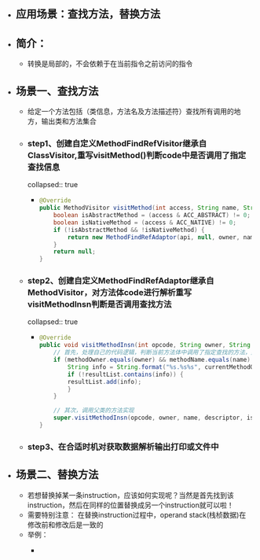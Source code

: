 - ## 应用场景：查找方法，替换方法
- ## 简介：
	- 转换是局部的，不会依赖于在当前指令之前访问的指令
- ## 场景一、查找方法
	- 给定一个方法包括（类信息，方法名及方法描述符）查找所有调用的地方，输出类和方法集合
	- ### step1、创建自定义MethodFindRefVisitor继承自ClassVisitor,重写visitMethod()判断code中是否调用了指定查找信息
	  collapsed:: true
		- ```java
		  @Override
		  public MethodVisitor visitMethod(int access, String name, String descriptor, String signature, String[] exceptions) {
		      boolean isAbstractMethod = (access & ACC_ABSTRACT) != 0;
		      boolean isNativeMethod = (access & ACC_NATIVE) != 0;
		      if (!isAbstractMethod && !isNativeMethod) {
		          return new MethodFindRefAdaptor(api, null, owner, name, descriptor);
		      }
		      return null;
		  }
		  ```
	- ### step2、创建自定义MethodFindRefAdaptor继承自MethodVisitor，对方法体code进行解析重写visitMethodInsn判断是否调用查找方法
	  collapsed:: true
		- ```java
		  @Override
		  public void visitMethodInsn(int opcode, String owner, String name, String descriptor, boolean isInterface) {
		      // 首先，处理自己的代码逻辑，判断当前方法体中调用了指定查找的方法，则存储当前类和方法信息
		      if (methodOwner.equals(owner) && methodName.equals(name) && methodDesc.equals(descriptor)) {
		          String info = String.format("%s.%s%s", currentMethodOwner, currentMethodName, currentMethodDesc);
		          if (!resultList.contains(info)) {
		          resultList.add(info);
		          }
		      }
		  
		      // 其次，调用父类的方法实现
		      super.visitMethodInsn(opcode, owner, name, descriptor, isInterface);
		  }
		  ```
	- ### step3、在合适时机对获取数据解析输出打印或文件中
- ## 场景二、替换方法
	- 若想替换掉某一条instruction，应该如何实现呢？当然是首先找到该instruction，然后在同样的位置替换成另一个instruction就可以啦！
	- 需要特别注意： 在替换instruction过程中，operand stack(栈桢数据)在修改前和修改后是一致的
	- 举例：
		- ```java
		  ```